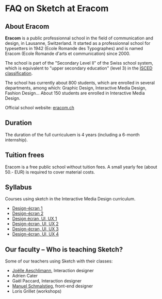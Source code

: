 # FAQ on Sketch at Eracom

## About Eracom

**Eracom** is a public professionnal school in the field of communication and design, in Lausanne, Switzerland. It started as a professionnal school for typesetters in 1942 (Ecole Romande des Typographes) and is named Eracom (Ecole Romande  d'arts et communication) since 2000.

The school is part of the "Secondary Level II" of the Swiss school system, which is 
equivalent to "upper secondary education" (level 3) in the [ISCED classification](https://en.wikipedia.org/wiki/International_Standard_Classification_of_Education).

The school has currently about 800 students, which are enrolled in several departments, among which: Graphic Design, Interactive Media Design, Fashion Design... About 150 students are enrolled in Interactive Media Design.

Official school website: [eracom.ch](https://eracom.ch/)

## Duration

The duration of the full curriculuem is 4 years (including a 6-month internship).

## Tuition frees

Eracom is a free public school without tuition fees. A small yearly fee (about 50.- EUR) is required to cover material costs.

## Syllabus

Courses using sketch in the Interactive Media Design curriculum.

- [Design-écran 1](https://eracom.github.io/objectifs-formation-imd/objectifs-ap/design-ecran-1.html)
- [Design-écran 2](https://eracom.github.io/objectifs-formation-imd/objectifs-ap/design-ecran-2.html)
- [Design écran, UI, UX 1](https://eracom.github.io/objectifs-formation-imd/objectifs-ep/design-ecran-1.html)
- [Design-écran, UI, UX 2](https://eracom.github.io/objectifs-formation-imd/objectifs-ep/design-ecran-2.html)
- [Design-écran, UI, UX 3](https://eracom.github.io/objectifs-formation-imd/objectifs-ep/design-ecran-3.html)
- [Design-écran, UI, UX 4](https://eracom.github.io/objectifs-formation-imd/objectifs-ep/design-ecran-4.html)

## Our faculty – Who is teaching Sketch?

Some of our teachers using Sketch with their classes:

- [Joëlle Aeschlimann](http://www.joelleaeschlimann.com/), Interaction designer
- Adrien Cater
- Gaël Paccard, Interaction designer
- [Manuel Schmalstieg](https://ms-studio.net/), front-end designer
- Loris Grillet (workshops)